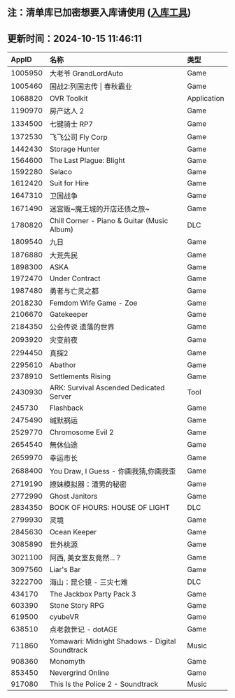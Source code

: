 ## 注：清单库已加密想要入库请使用 ([入库工具](https://github.com/BlankTMing/ManifestAutoUpdate/releases))

## 更新时间：2024-10-15 11:46:11
| AppID | 名称 | 类型  |
| :-------------------- | :----------------------------- | :----------- |
| 1005950 | 大老爷 GrandLordAuto| Game |
| 1005460 | 国战2:列国志传 \| 春秋霸业| Game |
| 1068820 | OVR Toolkit| Application |
| 1190970 | 房产达人 2| Game |
| 1334500 | 七键骑士 RP7| Game |
| 1372530 | 飞飞公司 Fly Corp| Game |
| 1442430 | Storage Hunter| Game |
| 1564600 | The Last Plague: Blight| Game |
| 1592280 | Selaco| Game |
| 1612420 | Suit for Hire| Game |
| 1647310 | 卫国战争| Game |
| 1671490 | 迷宫贩~魔王城的开店还债之旅~| Game |
| 1780820 | Chill Corner - Piano & Guitar (Music Album)| DLC |
| 1809540 | 九日| Game |
| 1876880 | 大荒先民| Game |
| 1898300 | ASKA| Game |
| 1972470 | Under Contract| Game |
| 1987480 | 勇者与亡灵之都| Game |
| 2018230 | Femdom Wife Game - Zoe| Game |
| 2106670 | Gatekeeper| Game |
| 2184350 | 公会传说 遗落的世界| Game |
| 2093920 | 灾变前夜| Game |
| 2294450 | 真探2| Game |
| 2295610 | Abathor| Game |
| 2378910 | Settlements Rising| Game |
| 2430930 | ARK: Survival Ascended Dedicated Server| Tool |
| 245730 | Flashback| Game |
| 2475490 | 缄默祸运| Game |
| 2529770 | Chromosome Evil 2| Game |
| 2654540 | 無休仙途| Game |
| 2659970 | 幸运市长| Game |
| 2688400 | You Draw, I Guess - 你画我猜,你画我歪| Game |
| 2719190 | 撩妹模拟器：渣男的秘密| Game |
| 2772990 | Ghost Janitors| Game |
| 2834350 | BOOK OF HOURS: HOUSE OF LIGHT| DLC |
| 2799930 | 灵境| Game |
| 2845630 | Ocean Keeper| Game |
| 3085890 | 世外桃源| Game |
| 3021100 |  阿西, 美女室友竟然...？| Game |
| 3097560 | Liar's Bar| Game |
| 3222700 | 海山：昆仑镜 - 三灾七难| DLC |
| 434170 | The Jackbox Party Pack 3| Game |
| 603390 | Stone Story RPG| Game |
| 619500 | cyubeVR| Game |
| 638510 | 点老救世记 - dotAGE| Game |
| 711860 | Yomawari: Midnight Shadows - Digital Soundtrack| Music |
| 908360 | Monomyth| Game |
| 853450 | Nevergrind Online| Game |
| 917080 | This Is the Police 2 - Soundtrack| Music |

